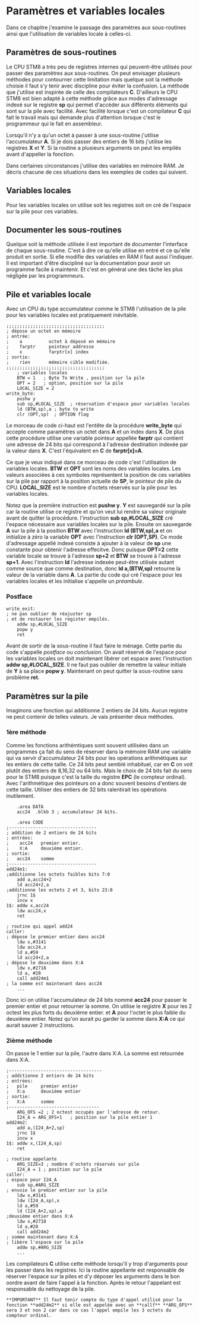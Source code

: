 # Paramètres et variables locales

Dans ce chapitre j'examine le passage des paramètres aux sous-routines ainsi que l'utilisation de variables locale à celles-ci.

## Paramètres de sous-routines

Le CPU STM8 a très peu de registres internes qui peuvent-être utilisés pour passer des paramètres aux sous-routines. On peut envisager plusieurs méthodes pour contourner cette limitation mais quelque soit la méthode choisie il faut s'y tenir avec discipline pour éviter la confusion. La méthode que j'utilise est inspirée de celle des compilateurs **C**. D'ailleurs le CPU STM8 est bien adapté à cette méthode grâce aux modes d'adressage indexé sur le registre **sp** qui permet d'accéder aux différents éléments qui sont sur la pile avec facilité. Avec facilité lorsque c'est un compilateur **C** qui fait le travail mais qui demande plus d'attention lorsque c'est le programmeur qui le fait en assembleur.

Lorsqu'il n'y a qu'un octet à passer à une sous-routine j'utilise l'accumulateur **A**. Si je dois passer des entiers de 16 bits j'utilise les registres **X** et **Y**. Si la routine a plusieurs arguments on peut les empilés avant d'appeller la fonction.

Dans certaines circonstances j'utilise des variables en mémoire RAM. Je décris chacune de ces situations dans les exemples de codes qui suivent.

## Variables locales
Pour les variables locales on utilise soit les registres soit on cré de l'espace sur la pile pour ces variables. 

## Documenter les sous-routines

Quelque soit la méthode utilisée il est important de documenter l'interface de chaque sous-routine. C'est à dire ce qu'elle utilise en entré et ce qu'elle produit en sortie. Si elle modifie des variables en RAM il faut aussi l'indiquer.  Il est important d'être discipliné sur la documentation pour avoir un programme facile à maintenir. Et c'est en général une des tâche les plus négligée par les programmeurs.

## Pile et variables locale

Avec un CPU du type accumulateur comme le STM8 l'utilisation de la pile pour les variables locales est pratiquement inévitable. 

```
;;;;;;;;;;;;;;;;;;;;;;;;;;;;;;;;;;;;;	
; dépose un octet en mémoire
; entrée:
;    a  		octet à déposé en mémoire
;    farptr  	pointeur addresse
;    x          farptr[x] index
; sortie:
;    rien       mémoire cible modifiée.
;;;;;;;;;;;;;;;;;;;;;;;;;;;;;;;;;;;;;
	; variables locales
	BTW = 1   ; Byte To Write , position sur la pile
	OPT = 2   ; option, position sur la pile
	LOCAL_SIZE = 2
write_byte:
	pushw y
	sub sp,#LOCAL_SIZE  ; réservation d'espace pour variables locales  
	ld (BTW,sp),a ; byte to write 
	clr (OPT,sp)  ; OPTION flag
```
Le morceau de code ci-haut est l'entête de la procédure **write_byte** qui accepte comme paramètres un octet dans **A** et un index dans **X**. De plus cette procédure utilise une variable pointeur appellée **farptr** qui contient une adresse de 24 bits qui correspond à l'adresse destination indexée par la valeur dans **X**. C'est l'équivalent en **C** de **farptr[x]=A**.

Ce que je veux indiqué dans ce morceau de code c'est l'utilisation de variables locales. **BTW** et **OPT** sont les noms des variables locales. Les valeurs associées à ces symboles représentent la position de ces variables sur la pile par rapport à la position actuelle de **SP**, le pointeur de pile du CPU. **LOCAL_SIZE** est le nombre d'octets réservés sur la pile pour les variables locales.

Notez que la première instruction est **pushw y**. **Y** est sauvegardé sur la pile car la routine utilise ce registre et qu'on veut lui rendre sa valeur originale avant de quitter la procédure. l'instruction **sub sp,#LOCAL_SIZE** cré l'espace nécessaire aux variables locales sur la pile. Ensuite on sauvegarde **A** sur la pile à la position **BTW** avec l'instruction **ld (BTW,sp),a** et on initialize à zéro la variable **OPT** avec l'instruction **clr (OPT,SP)**.  Ce mode d'adressage appellé indexé consiste à ajouter à la valeur de **sp** une constante pour obtenir l'adresse effecitve. Donc puisque **OPT=2** cette variable locale se trouve à l'adresse **sp+2** et **BTW** se trouve à l'adresse **sp+1**. Avec l'instruction **ld** l'adresse indexée peut-être utilisée autant comme source que comme destination, donc **ld a,(BTW,sp)** retourne la valeur de la variable dans **A**.  La partie du code qui cré l'espace pour les variables locales et les initialise s'appelle un *préambule*.

### Postface
```
write_exit:
; ne pas oublier de réajuster sp 
; et de restaurer les register empilés.
	addw sp,#LOCAL_SIZE 
	popw y
    ret
```
Avant de sortir de la sous-routine il faut faire le ménage. Cette partie du code s'appelle *postface* ou *conclusion*.  On avait réservé de l'espace pour les variables locales on doit maintenant libérer cet espace avec l'instruction **addw sp,#LOCAL_SIZE**.  Il ne faut pas oublier de remettre la valeur initiale de **Y** à sa place **popw y**. Maintenant on peut quitter la sous-routine sans problème **ret**. 

## Paramètres sur la pile

Imaginons une fonction qui additionne 2 entiers de 24 bits. Aucun registre ne peut contenir de telles valeurs. Je vais présenter deux méthodes.

### 1ère méthode
Comme les fonctions arithémtiques sont souvent utilisées dans un programmes ça fait du sens de réserver dans la mémoire RAM une variable qui va servir d'accumulateur 24 bits pour les opérations arithmétiques sur les entiers de cette taille. Ce 24 bits peut semblé inhabituel, car en **C** on voit plutôt des entiers de 8,16,32 ou 64 bits.  Mais le choix de 24 bits fait du sens pour le STM8 puisque c'est la taille du registre **EPC** (le compteur ordinal). Avec l'arithmétique des pointeurs on a donc souvent besoins d'entiers de cette taille.  Utiliser des entiers de 32 bits ralentirait les opérations inutilement.

```
    .area DATA
    acc24  .blkb 3 ; accumulateur 24 bits.
    
    .area CODE
;---------------------------------
; addition de 2 entiers de 24 bits
; entrées:
;    acc24   premier entier.
;    X:A     deuxième entier.
; sortie:
;   acc24    somme
;---------------------------------
add24m1:
;additionne les octets faibles bits 7:0
    add a,acc24+2
    ld acc24+2,a
;additionne les octets 2 et 3, bits 23:8    
    jrnc 1$
    incw x
1$: addw x,acc24
    ldw acc24,x
    ret

; routine qui appel add24
caller:
; dépose le premier entier dans acc24
    ldw x,#3141
    ldw acc24,x
    ld a,#59
    ld acc24+2,a
; dépose le deuxième dans X:A
    ldw x,#2718
    ld a, #28
    call add24m1
; la somme est maintenant dans acc24
    ...    
```
 Donc ici on utilise l'accumulateur de 24 bits nommé **acc24** pour passer le premier entier et pour retourner la somme. On utilise le registre **X** pour les 2 octest les plus forts du deuxième entier. et **A** pour l'octet le plus faible du deuxième entier. Notez qu'on aurait pu garder la somme dans **X:A** ce qui aurait sauver 2 instructions. 

 ### 2ième méthode

 On passe le 1 entier sur la pile, l'autre dans X:A. La somme est retournée dans X:A.

```
;-----------------------------------
; additionne 2 entiers de 24 bits
; entrées:
;   pile     premier entier
;   X:a      deuxième entier
; sortie:
;   X:A      somme
;----------------------------------
    ARG_OFS =2 ; 2 octest occupés par l'adresse de retour.
    I24_A = ARG_OFS+1   ; position sur la pile entier 1
add24m2:
    add a,(I24_A+2,sp)
    jrnc 1$
    incw x
1$: addw x,(I24_A,sp)
    ret

; routine appelante
    ARG_SIZE=3 ; nombre d'octets réservés sur pile
    I24_A = 1 ; position sur la pile 
caller:
; espace pour I24_A
    sub sp,#ARG_SIZE 
; envoie le premier entier sur la pile
    ldw x,#3141
    ldw (I24_A,sp),x
    ld a,#59
    ld (I24_A+2,sp),a
;deuxième entier dans X:A
    ldw x,#2718
    ld a,#28
    call add24m2
; somme maintenant dans X:A 
; libère l'espace sur la pile
    addw sp,#ARG_SIZE
    ...        
```

Les compilateurs **C** utilise cette méthode lorsqu'il y trop d'arguments pour les passer dans les registres. Ici la routine appellante est responsable de réserver l'espace sur la piles et d'y déposer les arguments dans le bon oordre avant de faire l'appel à la fonction. Après le retour l'appelant est responsable du nettoyage de la pile. 

    **IMPORTANT** Il faut tenir compte du type d'appel utilisé pour la fonction **add24m2** si elle est appelée avec un **callf** **ARG_OFS** sera 3 et non 2 car dans ce cas l'appel empile les 3 octets du compteur ordinal.






